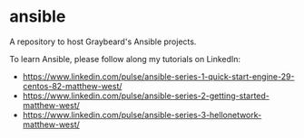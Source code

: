 # ansible
A repository to host Graybeard's Ansible projects.

To learn Ansible, please follow along my tutorials on LinkedIn:

- https://www.linkedin.com/pulse/ansible-series-1-quick-start-engine-29-centos-82-matthew-west/
- https://www.linkedin.com/pulse/ansible-series-2-getting-started-matthew-west/
- https://www.linkedin.com/pulse/ansible-series-3-hellonetwork-matthew-west/
